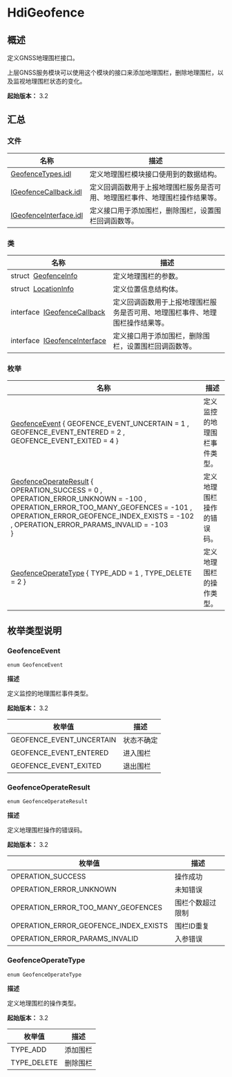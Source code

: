 # HdiGeofence


## 概述

定义GNSS地理围栏接口。

上层GNSS服务模块可以使用这个模块的接口来添加地理围栏，删除地理围栏，以及监视地理围栏状态的变化。

**起始版本：** 3.2


## 汇总


### 文件

| 名称 | 描述 | 
| -------- | -------- |
| [GeofenceTypes.idl](_geofence_types_8idl.md) | 定义地理围栏模块接口使用到的数据结构。 | 
| [IGeofenceCallback.idl](_i_geofence_callback_8idl.md) | 定义回调函数用于上报地理围栏服务是否可用、地理围栏事件、地理围栏操作结果等。 | 
| [IGeofenceInterface.idl](_i_geofence_interface_8idl.md) | 定义接口用于添加围栏，删除围栏，设置围栏回调函数等。 | 


### 类

| 名称 | 描述 | 
| -------- | -------- |
| struct&nbsp;&nbsp;[GeofenceInfo](_geofence_info.md) | 定义地理围栏的参数。 | 
| struct&nbsp;&nbsp;[LocationInfo](_location_info.md) | 定义位置信息结构体。 | 
| interface&nbsp;&nbsp;[IGeofenceCallback](interface_i_geofence_callback.md) | 定义回调函数用于上报地理围栏服务是否可用、地理围栏事件、地理围栏操作结果等。 | 
| interface&nbsp;&nbsp;[IGeofenceInterface](interface_i_geofence_interface.md) | 定义接口用于添加围栏，删除围栏，设置围栏回调函数等。 | 


### 枚举

| 名称 | 描述 | 
| -------- | -------- |
| [GeofenceEvent](#geofenceevent) { GEOFENCE_EVENT_UNCERTAIN = 1 , GEOFENCE_EVENT_ENTERED = 2 , GEOFENCE_EVENT_EXITED = 4 } | 定义监控的地理围栏事件类型。 | 
| [GeofenceOperateResult](#geofenceoperateresult) {<br/>OPERATION_SUCCESS = 0 , OPERATION_ERROR_UNKNOWN = -100 , OPERATION_ERROR_TOO_MANY_GEOFENCES = -101 , OPERATION_ERROR_GEOFENCE_INDEX_EXISTS = -102 , OPERATION_ERROR_PARAMS_INVALID = -103<br/>} | 定义地理围栏操作的错误码。 | 
| [GeofenceOperateType](#geofenceoperatetype) { TYPE_ADD = 1 , TYPE_DELETE = 2 } | 定义地理围栏的操作类型。 | 


## 枚举类型说明


### GeofenceEvent

```
enum GeofenceEvent
```

**描述**

定义监控的地理围栏事件类型。

**起始版本：** 3.2

| 枚举值 | 描述 | 
| -------- | -------- |
| GEOFENCE_EVENT_UNCERTAIN | 状态不确定 | 
| GEOFENCE_EVENT_ENTERED | 进入围栏 | 
| GEOFENCE_EVENT_EXITED | 退出围栏 | 


### GeofenceOperateResult

```
enum GeofenceOperateResult
```

**描述**

定义地理围栏操作的错误码。

**起始版本：** 3.2

| 枚举值 | 描述 | 
| -------- | -------- |
| OPERATION_SUCCESS | 操作成功 | 
| OPERATION_ERROR_UNKNOWN | 未知错误 | 
| OPERATION_ERROR_TOO_MANY_GEOFENCES | 围栏个数超过限制 | 
| OPERATION_ERROR_GEOFENCE_INDEX_EXISTS | 围栏ID重复 | 
| OPERATION_ERROR_PARAMS_INVALID | 入参错误 | 


### GeofenceOperateType

```
enum GeofenceOperateType
```

**描述**

定义地理围栏的操作类型。

**起始版本：** 3.2

| 枚举值 | 描述 | 
| -------- | -------- |
| TYPE_ADD | 添加围栏 | 
| TYPE_DELETE | 删除围栏 | 
